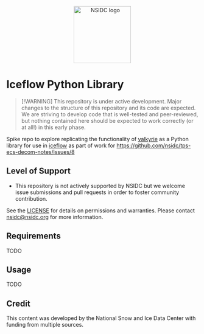 <p align="center">
  <img alt="NSIDC logo" src="https://nsidc.org/themes/custom/nsidc/logo.svg" width="150" />
</p>

# Iceflow Python Library

> [!WARNING] This repository is under active development. Major changes to the
> structure of this repository and its code are expected. We are striving to
> develop code that is well-tested and peer-reviewed, but nothing contained here
> should be expected to work correctly (or at all!) in this early phase.

Spike repo to explore replicating the functionality of
[valkyrie](https://bitbucket.org/nsidc/valkyrie) as a Python library for use in
[iceflow](https://github.com/nsidc/NSIDC-Data-Tutorials/tree/main/notebooks/iceflow)
as part of work for <https://github.com/nsidc/tps-ecs-decom-notes/issues/8>

## Level of Support

- This repository is not actively supported by NSIDC but we welcome issue
  submissions and pull requests in order to foster community contribution.

See the [LICENSE](LICENSE) for details on permissions and warranties. Please
contact nsidc@nsidc.org for more information.

## Requirements

TODO

## Usage

TODO

## Credit

This content was developed by the National Snow and Ice Data Center with funding
from multiple sources.
